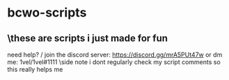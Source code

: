 # bcwo-scripts
\these are scripts i just made for fun
------------------------------
need help? \/
join the discord server:
https://discord.gg/mrA5PUt47w
or
dm me:
1vel/1vel#1111
\side note i dont regularly check my script comments so this really helps me
